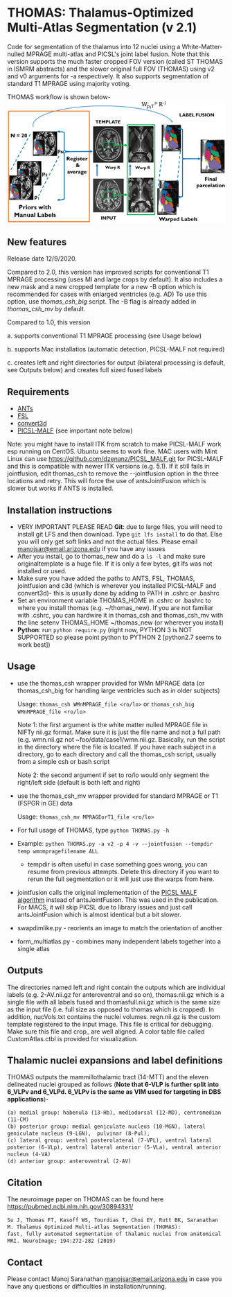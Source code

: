 # THOMAS: Thalamus-Optimized Multi-Atlas Segmentation (v 2.1)
Code for segmentation of the thalamus into 12 nuclei using a White-Matter-nulled MPRAGE multi-atlas and PICSL's joint label fusion. Note that this version supports the much faster cropped FOV version (called ST THOMAS in ISMRM abstracts) and the slower original full FOV (THOMAS) using v2 and v0 arguments for -a respectively. It also supports segmentation of standard T1 MPRAGE using majority voting.

THOMAS workflow is shown below-
![THOMAS workflow](THOMAS.jpg "Workflow")


## New features
Release date 12/9/2020.

Compared to 2.0, this version has improved scripts for conventional T1 MPRAGE processing (uses MI and large crops by default).
It also includes a new mask and a new cropped template for a new -B option which is recommended for cases with enlarged ventricles (e.g. AD)
To use this option, use _thomas_csh_big_ script. The -B flag is already added in _thomas_csh_mv_ by default. 

Compared to 1.0, this version  

a. supports  conventional T1 MPRAGE processing (see Usage below)

b. supports  Mac installatios (automatic detection,  PICSL-MALF not required)

c. creates left and right directories for output (bilateral processing is default, see Outputs below) and creates full sized fused labels

## Requirements
- [ANTs](https://github.com/ANTsX/ANTs/releases)
- [FSL](http://fsl.fmrib.ox.ac.uk/fsl/fslwiki/FslInstallation)
- [convert3d](http://www.itksnap.org/pmwiki/pmwiki.php?n=Downloads.C3D)
- [PICSL-MALF](https://www.nitrc.org/frs/?group_id=634) (see important note below)
 
Note: you might have to install ITK from scratch to make PICSL-MALF work esp running on CentOS. Ubuntu seems to work fine. MAC users with Mint Linux can use  https://github.com/dzenanz/PICSL_MALF.git for PICSL-MALF and this is compatible with newer ITK versions (e.g. 5.1). If it still fails in jointfusion, edit thomas_csh to remove the --jointfusion option in the three locations and retry. This will force the use of antsJointFusion which is slower but works if ANTS is installed.

## Installation instructions 
- VERY IMPORTANT PLEASE READ **Git**: due to large files, you will need to install git LFS and then download. Type ```git lfs install``` to do that. Else you will only get soft links and not the actual files. Please email manojsar@email.arizona.edu if you have any issues
- After you install, go to thomas_new and do a ```ls -l``` and make sure originaltemplate is a huge file. If it is only a few bytes, git lfs was not installed or used.
- Make sure you have added the paths to ANTS, FSL, THOMAS, jointfusion and c3d (which is wherever you installed PICSL-MALF and convert3d)- this is usually done by adding to PATH in .cshrc or .bashrc
- Set an environment variable THOMAS_HOME in .cshrc or .bashrc to where you install thomas (e.g. ~/thomas_new). If you are not familiar with .cshrc, you can hardwire it in thomas_csh and thomas_csh_mv with the line setenv THOMAS_HOME ~/thomas_new (or wherever you install)
- **Python**: run ```python require.py``` (right now, PYTHON 3 is NOT SUPPORTED so please point python to PYTHON 2 [python2.7 seems to work best])

## Usage
	
- use the thomas_csh wrapper provided for WMn MPRAGE data (or thomas_csh_big for handling large ventricles such as in older subjects)
  
  Usage: ```thomas_csh WMnMPRAGE_file <ro/lo>```  or ```thomas_csh_big WMnMPRAGE_file <ro/lo> ```

  Note 1: the first argument is the white matter nulled MPRAGE file in NIFTy nii.gz format. Make sure it is just the file name and not a full path (e.g. wmn.nii.gz not ~foo/data/case1/wmn.nii.gz. Basically, run the script in the directory where the file is located. If you have each subject in a directory, go to each directory and call the thomas_csh script, usually from a simple csh or bash script
    
  Note 2: the second argument if set to ro/lo would only segment the right/left side (default is both left and right)
- use the thomas_csh_mv wrapper provided for standard MPRAGE or T1 (FSPGR in GE) data

  Usage: ```thomas_csh_mv MPRAGEorT1_file <ro/lo>``` 
  
- For full usage of THOMAS, type ```python THOMAS.py -h```
- Example: ```python THOMAS.py -a v2 -p 4 -v --jointfusion --tempdir temp wmnmpragefilename ALL```
	- tempdir is often useful in case something goes wrong, you can resume from previous attempts. Delete this directory if you want to rerun the full segmentation or it will just use the warps from here.
- jointfusion calls the original implementation of the [PICSL MALF algorithm](https://www.nitrc.org/projects/picsl_malf) instead of antsJointFusion.  This was used in the publication. For MACS, it will skip PICSL due to library issues and just call antsJointFusion which is almost identical but a bit slower.
- swapdimlike.py - reorients an image to match the orientation of another
- form_multiatlas.py - combines many independent labels together into a single atlas
 
## Outputs
The directories named left and right contain the outputs which are individual labels (e.g. 2-AV.nii.gz for anteroventral and so on), thomas.nii.gz which is a single file with all labels fused and thomasfull.nii.gz which is the same size as the input file (i.e. full size as opposed to thomas which is cropped). In addition, nucVols.txt contains the nuclei volumes. regn.nii.gz is the custom template registered to the input image. This file is critical for debugging. Make sure this file and crop_<inputfilename> are well aligned. A color table file called CustomAtlas.ctbl is provided for visualization.

## Thalamic nuclei expansions and label definitions
THOMAS outputs the mammillothalamic tract (14-MTT) and the eleven delineated nuclei grouped as follows (__Note that 6-VLP is further split into 6_VLPv and 6_VLPd. 6_VLPv is the same as VIM used for targeting in DBS applications__)-

	(a) medial group: habenula (13-Hb), mediodorsal (12-MD), centromedian (11-CM) 
	(b) posterior group: medial geniculate nucleus (10-MGN), lateral geniculate nucleus (9-LGN),  pulvinar (8-Pul),
	(c) lateral group: ventral posterolateral (7-VPL), ventral lateral posterior (6-VLp), ventral lateral anterior (5-VLa), ventral anterior nucleus (4-VA)
	(d) anterior group: anteroventral (2-AV)


## Citation
The neuroimage paper on THOMAS can be found here https://pubmed.ncbi.nlm.nih.gov/30894331/

	Su J, Thomas FT, Kasoff WS, Tourdias T, Choi EY, Rutt BK, Saranathan M. Thalamus Optimized Multi-atlas Segmentation (THOMAS):
	fast, fully automated segmentation of thalamic nuclei from anatomical MRI. NeuroImage; 194:272-282 (2019)

## Contact
Please contact Manoj Saranathan manojsar@email.arizona.edu in case you have any questions or difficulties in installation/running. 

